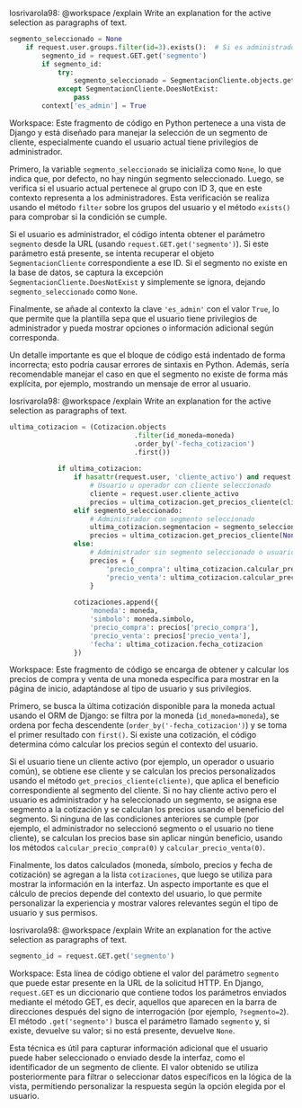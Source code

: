 losrivarola98: @workspace /explain Write an explanation for the active selection as paragraphs of text.

```python
segmento_seleccionado = None
    if request.user.groups.filter(id=3).exists():  # Si es administrador
        segmento_id = request.GET.get('segmento')
        if segmento_id:
            try:
                segmento_seleccionado = SegmentacionCliente.objects.get(id=segmento_id)
            except SegmentacionCliente.DoesNotExist:
                pass
        context['es_admin'] = True
```



Workspace: Este fragmento de código en Python pertenece a una vista de Django y está diseñado para manejar la selección de un segmento de cliente, especialmente cuando el usuario actual tiene privilegios de administrador.

Primero, la variable `segmento_seleccionado` se inicializa como `None`, lo que indica que, por defecto, no hay ningún segmento seleccionado. Luego, se verifica si el usuario actual pertenece al grupo con ID 3, que en este contexto representa a los administradores. Esta verificación se realiza usando el método `filter` sobre los grupos del usuario y el método `exists()` para comprobar si la condición se cumple.

Si el usuario es administrador, el código intenta obtener el parámetro `segmento` desde la URL (usando `request.GET.get('segmento')`). Si este parámetro está presente, se intenta recuperar el objeto `SegmentacionCliente` correspondiente a ese ID. Si el segmento no existe en la base de datos, se captura la excepción `SegmentacionCliente.DoesNotExist` y simplemente se ignora, dejando `segmento_seleccionado` como `None`.

Finalmente, se añade al contexto la clave `'es_admin'` con el valor `True`, lo que permite que la plantilla sepa que el usuario tiene privilegios de administrador y pueda mostrar opciones o información adicional según corresponda.

Un detalle importante es que el bloque de código está indentado de forma incorrecta; esto podría causar errores de sintaxis en Python. Además, sería recomendable manejar el caso en que el segmento no existe de forma más explícita, por ejemplo, mostrando un mensaje de error al usuario.

losrivarola98: @workspace /explain Write an explanation for the active selection as paragraphs of text.

```python
ultima_cotizacion = (Cotizacion.objects
                               .filter(id_moneda=moneda)
                               .order_by('-fecha_cotizacion')
                               .first())
            
            if ultima_cotizacion:
                if hasattr(request.user, 'cliente_activo') and request.user.cliente_activo:
                    # Usuario u operador con cliente seleccionado
                    cliente = request.user.cliente_activo
                    precios = ultima_cotizacion.get_precios_cliente(cliente)
                elif segmento_seleccionado:
                    # Administrador con segmento seleccionado
                    ultima_cotizacion.segmentacion = segmento_seleccionado
                    precios = ultima_cotizacion.get_precios_cliente(None)
                else:
                    # Administrador sin segmento seleccionado o usuario sin cliente - mostrar precios base
                    precios = {
                        'precio_compra': ultima_cotizacion.calcular_precio_compra(0),
                        'precio_venta': ultima_cotizacion.calcular_precio_venta(0)
                    }
                
                cotizaciones.append({
                    'moneda': moneda,
                    'simbolo': moneda.simbolo,
                    'precio_compra': precios['precio_compra'],
                    'precio_venta': precios['precio_venta'],
                    'fecha': ultima_cotizacion.fecha_cotizacion
                })
```



Workspace: Este fragmento de código se encarga de obtener y calcular los precios de compra y venta de una moneda específica para mostrar en la página de inicio, adaptándose al tipo de usuario y sus privilegios.

Primero, se busca la última cotización disponible para la moneda actual usando el ORM de Django: se filtra por la moneda (`id_moneda=moneda`), se ordena por fecha descendente (`order_by('-fecha_cotizacion')`) y se toma el primer resultado con `first()`. Si existe una cotización, el código determina cómo calcular los precios según el contexto del usuario.

Si el usuario tiene un cliente activo (por ejemplo, un operador o usuario común), se obtiene ese cliente y se calculan los precios personalizados usando el método `get_precios_cliente(cliente)`, que aplica el beneficio correspondiente al segmento del cliente. Si no hay cliente activo pero el usuario es administrador y ha seleccionado un segmento, se asigna ese segmento a la cotización y se calculan los precios usando el beneficio del segmento. Si ninguna de las condiciones anteriores se cumple (por ejemplo, el administrador no seleccionó segmento o el usuario no tiene cliente), se calculan los precios base sin aplicar ningún beneficio, usando los métodos `calcular_precio_compra(0)` y `calcular_precio_venta(0)`.

Finalmente, los datos calculados (moneda, símbolo, precios y fecha de cotización) se agregan a la lista `cotizaciones`, que luego se utiliza para mostrar la información en la interfaz. Un aspecto importante es que el cálculo de precios depende del contexto del usuario, lo que permite personalizar la experiencia y mostrar valores relevantes según el tipo de usuario y sus permisos.

losrivarola98: @workspace /explain Write an explanation for the active selection as paragraphs of text.

```python
segmento_id = request.GET.get('segmento')
```



Workspace: Esta línea de código obtiene el valor del parámetro `segmento` que puede estar presente en la URL de la solicitud HTTP. En Django, `request.GET` es un diccionario que contiene todos los parámetros enviados mediante el método GET, es decir, aquellos que aparecen en la barra de direcciones después del signo de interrogación (por ejemplo, `?segmento=2`). El método `.get('segmento')` busca el parámetro llamado `segmento` y, si existe, devuelve su valor; si no está presente, devuelve `None`.

Esta técnica es útil para capturar información adicional que el usuario puede haber seleccionado o enviado desde la interfaz, como el identificador de un segmento de cliente. El valor obtenido se utiliza posteriormente para filtrar o seleccionar datos específicos en la lógica de la vista, permitiendo personalizar la respuesta según la opción elegida por el usuario.